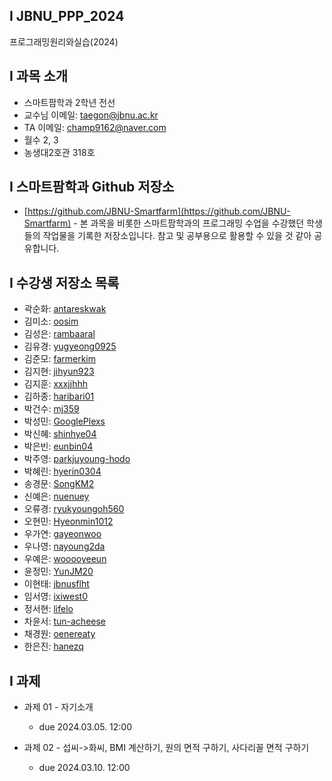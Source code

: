 ## I JBNU_PPP_2024
프로그래밍원리와실습(2024)  

## I 과목 소개
* 스마트팜학과 2학년 전선
* 교수님 이메일: taegon@jbnu.ac.kr
* TA 이메일: champ9162@naver.com
* 월수 2, 3
* 농생대2호관 318호

## I 스마트팜학과 Github 저장소
* [https://github.com/JBNU-Smartfarm](https://github.com/JBNU-Smartfarm) - 본 과목을 비롯한 스마트팜학과의 프로그래밍 수업을 수강했던 학생들의 작업물을 기록한 저장소입니다. 참고 및 공부용으로 활용할 수 있을 것 같아 공유합니다. 

## I 수강생 저장소 목록
* 곽순화: [antareskwak](https://github.com/antareskwak)
* 김미소: [oosim](https://github.com/oosim)
* 김성은: [rambaaral](https://github.com/rambaaral)
* 김유경: [yugyeong0925](https://github.com/yugyeong0925)
* 김준모: [farmerkim](https://github.com/farmerkim)
* 김지현: [jihyun923](https://github.com/jihyun923)
* 김지훈: [xxxjjhhh](https://github.com/xxxjjhhh)
* 김하종: [haribari01](https://github.com/haribari01)
* 박건수: [mj359](https://github.com/mj359)
* 박성민: [GooglePlexs](https://github.com/GooglePlexs)
* 박신혜: [shinhye04](https://github.com/shinhye04)
* 박은빈: [eunbin04](https://github.com/eunbin04)
* 박주영: [parkjuyoung-hodo](https://github.com/parkjuyoung-hodo)
* 박혜린: [hyerin0304](https://github.com/hyerin0304)
* 송경문: [SongKM2](https://github.com/SongKM2)
* 신예은: [nuenuey](https://github.com/nuenuey)
* 오류경: [ryukyoungoh560](https://github.com/ryukyoungoh560)
* 오현민: [Hyeonmin1012](https://github.com/Hyeonmin1012)
* 우가연: [gayeonwoo](https://github.com/gayeonwoo)
* 우나영: [nayoung2da](https://github.com/nayoung2da)
* 우예은: [wooooyeeun](https://github.com/wooooyeeun)
* 윤정민: [YunJM20](https://github.com/YunJM20)
* 이현태: [jbnusflht](https://github.com/jbnusflht)
* 임서영: [ixiwest0](https://github.com/ixiwest0)
* 정서현: [lifelo](https://github.com/lifelo)
* 차윤서: [tun-acheese](https://github.com/tun-acheese) 
* 채경원: [oenereaty](https://github.com/oenereaty)
* 한은진: [hanezq](https://github.com/hanezq)

## I 과제
* 과제 01 - 자기소개
  * due 2024.03.05. 12:00

* 과제 02 - 섭씨->화씨, BMI 계산하기, 원의 면적 구하기, 사다리꼴 면적 구하기
  * due 2024.03.10. 12:00

  
